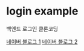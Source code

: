 # login example
백엔드 로그인 클론코딩

[네이버 블로그 1](https://blog.naver.com/th_rable/223251104669)
[네이버 블로그 2](https://blog.naver.com/th_rable/223252200944)
